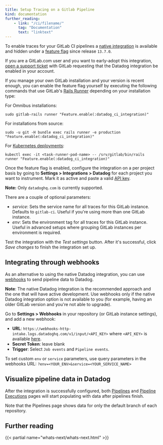 ```yaml
---
title: Setup Tracing on a Gitlab Pipeline
kind: documentation
further_reading:
    - link: "/ci/filename/"
      tag: "Documentation"
      text: "linktext"
---
```



To enable traces for your GitLab CI pipelines a [native integration][1] is available and hidden under a [feature flag][2] since release `13.7.0`.

If you are a GitLab.com user and you want to early-adopt this integration, [open a support ticket][3] with GitLab requesting that the Datadog integration be enabled in your account.

If you manage your own GitLab installation and your version is recent enough, you can enable the feature flag yourself by executing the following commands that use GitLab's [Rails Runner][4] depending on your installation type:

For Omnibus installations:
```
sudo gitlab-rails runner "Feature.enable(:datadog_ci_integration)"
```
For installations from source:
```
sudo -u git -H bundle exec rails runner -e production "Feature.enable(:datadog_ci_integration)"
```
For [Kubernetes deployments][5]:
```
kubectl exec -it <task-runner-pod-name> -- /srv/gitlab/bin/rails runner "Feature.enable(:datadog_ci_integration)"
```

Once the feature flag is enabled, configure the integration on a per project basis by going to **Settings > Integrations > Datadog** for each project you want to instrument. Mark it as active and paste a valid [API key][6].

__Note:__ Only `datadoghq.com` is currently supported.

There are a couple of optional parameters:
- _service_: Sets the service name for all traces for this GitLab instance. Defaults to `gitlab-ci`. Useful if you're using more than one GitLab instance.
- _env_: Sets the environment tag for all traces for this GitLab instance. Useful in advanced setups where grouping GitLab instances per environment is required.

Test the integration with the *Test settings* button. After it's successful, click *Save changes* to finish the integration set up.

## Integrating through webhooks

As an alternative to using the native Datadog integration, you can use [webhooks][7] to send pipeline data to Datadog.

**Note**: The native Datadog integration is the recommended approach and the one that will have active development. Use webhooks only if the native Datadog integration option is not available to you (for example, having an older GitLab version and you're not able to upgrade).

Go to **Settings > Webhooks** in your repository (or GitLab instance settings), and add a new webhook:
* **URL**: `https://webhooks-http-intake.logs.datadoghq.com/v1/input/<API_KEY>` where `<API_KEY>` is available [here][6].
* **Secret Token**: leave blank
* **Trigger**: Select `Job events` and `Pipeline events`.

To set custom `env` or `service` parameters, use query parameters in the webhooks URL: `?env=<YOUR_ENV>&service=<YOUR_SERVICE_NAME>`

## Visualize pipeline data in Datadog

After the integration is successfully configured, both [Pipelines][8] and [Pipeline Executions][9] pages will start populating with data after pipelines finish.

Note that the Pipelines page shows data for only the default branch of each repository.


## Further reading

{{< partial name="whats-next/whats-next.html" >}}

[1]: https://docs.gitlab.com/ee/integration/
[2]: https://docs.gitlab.com/ee/administration/feature_flags.html
[3]: https://support.gitlab.com/
[4]: https://docs.gitlab.com/ee/administration/operations/rails_console.html#using-the-rails-runner
[5]: https://docs.gitlab.com/ee/administration/troubleshooting/kubernetes_cheat_sheet.html#gitlab-specific-kubernetes-information
[6]: https://app.datadoghq.com/account/settings#api
[7]: https://docs.gitlab.com/ee/user/project/integrations/webhooks.html
[8]: https://app.datadoghq.com/ci/pipelines
[9]: https://app.datadoghq.com/ci/pipeline-executions
